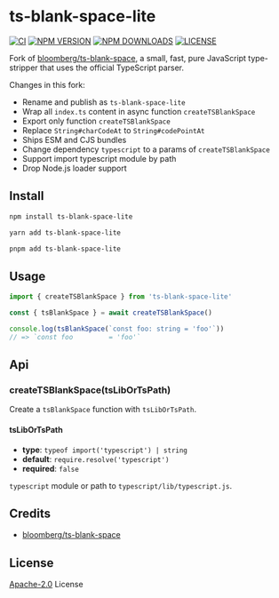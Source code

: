 # ts-blank-space-lite

[![CI](https://github.com/ntnyq/ts-blank-space-lite/workflows/CI/badge.svg)](https://github.com/ntnyq/ts-blank-space-lite/actions)
[![NPM VERSION](https://img.shields.io/npm/v/ts-blank-space-lite.svg)](https://www.npmjs.com/package/ts-blank-space-lite)
[![NPM DOWNLOADS](https://img.shields.io/npm/dy/ts-blank-space-lite.svg)](https://www.npmjs.com/package/ts-blank-space-lite)
[![LICENSE](https://img.shields.io/github/license/ntnyq/ts-blank-space-lite.svg)](https://github.com/ntnyq/ts-blank-space-lite/blob/main/LICENSE)

Fork of [bloomberg/ts-blank-space](https://github.com/bloomberg/ts-blank-space), a small, fast, pure JavaScript type-stripper that uses the official TypeScript parser.

Changes in this fork:

- Rename and publish as `ts-blank-space-lite`
- Wrap all `index.ts` content in async function `createTSBlankSpace`
- Export only function `createTSBlankSpace`
- Replace `String#charCodeAt` to `String#codePointAt`
- Ships ESM and CJS bundles
- Change dependency `typescript` to a params of `createTSBlankSpace`
- Support import typescript module by path
- Drop Node.js loader support

## Install

```bash
npm install ts-blank-space-lite
```

```bash
yarn add ts-blank-space-lite
```

```bash
pnpm add ts-blank-space-lite
```

## Usage

```ts
import { createTSBlankSpace } from 'ts-blank-space-lite'

const { tsBlankSpace } = await createTSBlankSpace()

console.log(tsBlankSpace(`const foo: string = 'foo'`))
// => `const foo         = 'foo'`
```

## Api

### createTSBlankSpace(tsLibOrTsPath)

Create a `tsBlankSpace` function with `tsLibOrTsPath`.

#### tsLibOrTsPath

- **type**: `typeof import('typescript') | string`
- **default**: `require.resolve('typescript')`
- **required**: `false`

`typescript` module or path to `typescript/lib/typescript.js`.

## Credits

- [bloomberg/ts-blank-space](https://github.com/bloomberg/ts-blank-space)

## License

[Apache-2.0](./LICENSE) License
